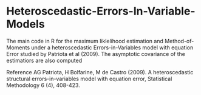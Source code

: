 # Heteroscedastic-Errors-In-Variable-Models

The main code in R for the maximum liklelihood estimation and Method-of-Moments under a heteroscedastic Errors-in-Variables model with equation Error studied by Patriota et al (2009). The asymptotic covariance of the estimatiors are also computed

Reference
AG Patriota, H Bolfarine, M de Castro (2009). A heteroscedastic structural errors-in-variables model with equation error, Statistical Methodology 6 (4), 408-423.
